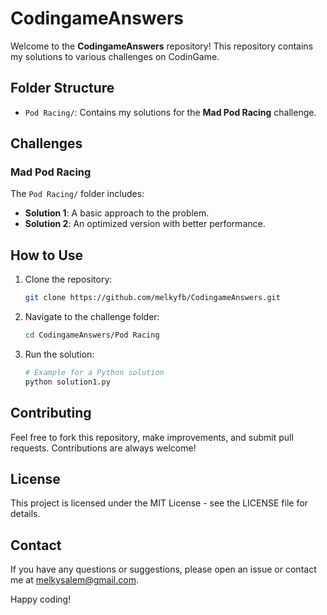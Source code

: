 # CodingameAnswers

Welcome to the **CodingameAnswers** repository! This repository contains my solutions to various challenges on CodinGame.

## Folder Structure

- `Pod Racing/`: Contains my solutions for the **Mad Pod Racing** challenge.

## Challenges

### Mad Pod Racing

The `Pod Racing/` folder includes:
- **Solution 1**: A basic approach to the problem.
- **Solution 2**: An optimized version with better performance.

## How to Use

1. Clone the repository:
    ```bash
    git clone https://github.com/melkyfb/CodingameAnswers.git
    ```
2. Navigate to the challenge folder:
    ```bash
    cd CodingameAnswers/Pod Racing
    ```
3. Run the solution:
    ```bash
    # Example for a Python solution
    python solution1.py
    ```

## Contributing

Feel free to fork this repository, make improvements, and submit pull requests. Contributions are always welcome!

## License

This project is licensed under the MIT License - see the LICENSE file for details.

## Contact

If you have any questions or suggestions, please open an issue or contact me at melkysalem@gmail.com.

Happy coding!
